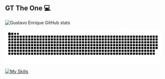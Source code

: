 ## GT The One 💻

![Gustavo Enrique GitHub stats](https://github-readme-stats.vercel.app/api?username=GTtheone&show_icons=true&theme=highcontrast)

<picture>
  <source media="(prefers-color-scheme: dark)" srcset="https://raw.githubusercontent.com/debysouza/debysouza/output/github-contribution-grid-snake-dark.svg">
  <source media="(prefers-color-scheme: light)" srcset="https://raw.githubusercontent.com/debysouza/debysouza/output/github-contribution-grid-snake.svg">
  <img alt="github contribution grid snake animation" src="https://raw.githubusercontent.com/debysouza/debysouza/output/github-contribution-grid-snake.svg">
</picture>

[![My Skills](https://skillicons.dev/icons?i=vscode,python,postgresql,git&theme=dark)](https://skillicons.dev)
